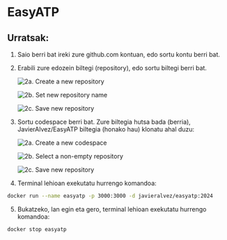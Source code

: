 # EasyATP

## Urratsak:

1. Saio berri bat ireki zure github.com kontuan, edo sortu kontu berri bat. 

2. Erabili zure edozein biltegi (repository), edo sortu biltegi berri bat.

    ![2a. Create a new repository](/assets/images/CreateNewCodespace.png)
    
    ![2b. Set new repository name](/assets/images/CreateNewRepositorySetName.png)
    
    ![2c. Save new repository](/assets/images/CreateNewRepositorySaveButton.png)

3. Sortu codespace berri bat. Zure biltegia hutsa bada (berria), JavierAlvez/EasyATP biltegia (honako hau) klonatu ahal duzu:

    ![2a. Create a new codespace](/assets/images/CreateNewCodespace.png)
    
    ![2b. Select a non-empty repository](/assets/images/CreateNewCodespaceSelectRepository.png)
    
    ![2c. Save new repository](/assets/images/CreateNewCodespaceCreateButton.png)

4. Terminal lehioan exekutatu hurrengo komandoa:

```bash
docker run --name easyatp -p 3000:3000 -d javieralvez/easyatp:2024
```

5. Bukatzeko, lan egin eta gero, terminal lehioan exekutatu hurrengo komandoa:

```bash
docker stop easyatp
```

